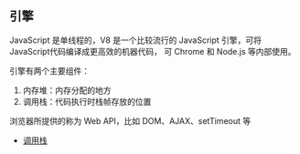 ## 引擎

JavaScript 是单线程的，V8 是一个比较流行的 JavaScript 引擎，可将JavaScript代码编译成更高效的机器代码， 可 Chrome 和 Node.js 等内部使用。

引擎有两个主要组件：

1. 内存堆：内存分配的地方
2. 调用栈：代码执行时栈帧存放的位置

浏览器所提供的称为 Web API，比如 DOM、AJAX、setTimeout 等

- [调用栈](./调用栈.md)
